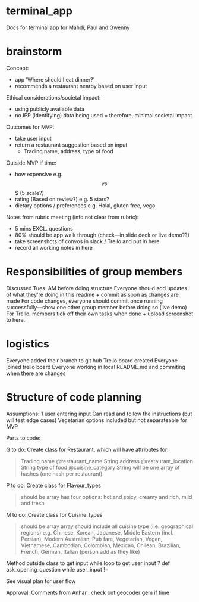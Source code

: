 # terminal_app
Docs for terminal app for Mahdi, Paul and Gwenny

# brainstorm
Concept: 
- app 'Where should I eat dinner?'
- recommends a restaurant nearby based on user input

Ethical considerations/societal impact:
- using publicly available data
- no IPP (identifying) data being used
= therefore, minimal societal impact 

Outcomes for MVP:
- take user input
- return a restaurant suggestion based on input 
  - Trading name, address, type of food
  
Outside MVP if time: 
- how expensive e.g. $$ vs $$$ (5 scale?)
- rating (Based on review?) e.g. 5 stars? 
- dietary options / preferences e.g. Halal, gluten free, vego

Notes from rubric meeting (info not clear from rubric):
- 5 mins EXCL. questions
- 80% should be app walk through (check—in slide deck or live demo??)
- take screenshots of convos in slack / Trello and put in here
- record all working notes in here

# Responsibilities of group members
Discussed Tues. AM before doing structure
Everyone should add updates of what they're doing in this readme + commit as soon as changes are made
For code changes, everyone should commit once running successfully—show one other group member before doing so (live demo)
For Trello, members tick off their own tasks when done + upload screenshot to here. 

# logistics
Everyone added their branch to git hub
Trello board created
Everyone joined trello board
Everyone working in local README.md and commiting when there are changes

# Structure of code planning
Assumptions:
1 user entering input
Can read and follow the instructions (but will test edge cases)
Vegetarian options included but not separateable for MVP

Parts to code: 

G to do:
Create class for Restaurant, which will have attributes for:
> Trading name @restaurant_name String
> address @restaurant_location String
> type of food  @cuisine_category String
> will be one array of hashes (one hash per restaurant)

P to do:
Create class for Flavour_types
> should be array
> has four options: hot and spicy, creamy and rich, mild and fresh

M to do:
Create class for Cuisine_types 
> should be array
> array should include all cuisine type (i.e. geographical regions)
> e.g. Chinese, Korean, Japanese, Middle Eastern (incl. Persian), Modern Australian, Pub fare, Vegetarian, Vegan, Vietnamese, Cambodian, Colombian, Mexican, Chilean, Brazilian, French, German, Italian (person add as they like)

Method outside class to get input
while loop to get user input ?
def ask_opening_question 
    while user_input != 

See visual plan for user flow

Approval:
Comments from Anhar : check out geocoder gem if time

